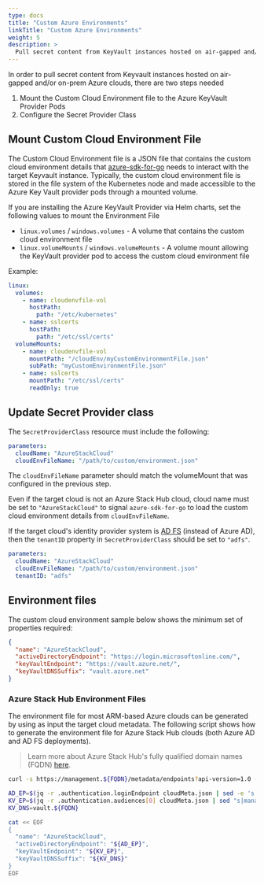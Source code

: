 ```yaml
---
type: docs
title: "Custom Azure Environments"
linkTitle: "Custom Azure Environments"
weight: 5
description: >
  Pull secret content from KeyVault instances hosted on air-gapped and/or on-prem Azure clouds
---
```


In order to pull secret content from Keyvault instances hosted on air-gapped and/or on-prem Azure clouds, there are two steps needed

1. Mount the Custom Cloud Environment file to the Azure KeyVault Provider Pods
2. Configure the Secret Provider Class

## Mount Custom Cloud Environment File

The Custom Cloud Environment file is a JSON file that contains the custom cloud environment details that [azure-sdk-for-go](https://github.com/Azure/azure-sdk-for-go) needs to interact with the target Keyvault instance. Typically, the custom cloud environment file is stored in the file system of the Kubernetes node and made accessible to the Azure Key Vault provider pods through a mounted volume.

If you are installing the Azure KeyVault Provider via Helm charts, set the following values to mount the Environment File

- `linux.volumes` / `windows.volumes` - A volume that contains the custom cloud environment file
- `linux.volumeMounts` / `windows.volumeMounts` - A volume mount allowing the KeyVault provider pod to access the custom cloud environment file

Example:

```yaml
linux:
  volumes:
    - name: cloudenvfile-vol
      hostPath:
        path: "/etc/kubernetes"
    - name: sslcerts
      hostPath:
        path: "/etc/ssl/certs"
  volumeMounts:
    - name: cloudenvfile-vol
      mountPath: "/cloudEnv/myCustomEnvironmentFile.json"
      subPath: "myCustomEnvironmentFile.json"
    - name: sslcerts
      mountPath: "/etc/ssl/certs"
      readOnly: true
```

## Update Secret Provider class

The `SecretProviderClass` resource must include the following:

```yaml
parameters:
  cloudName: "AzureStackCloud"
  cloudEnvFileName: "/path/to/custom/environment.json"
```

The `cloudEnvFileName` parameter should match the volumeMount that was configured in the previous step.

Even if the target cloud is not an Azure Stack Hub cloud, cloud name must be set to `"AzureStackCloud"` to signal `azure-sdk-for-go` to load the custom cloud environment details from `cloudEnvFileName`.

If the target cloud's identity provider system is [AD FS][adfs] (instead of Azure AD), then the `tenantID` property in `SecretProviderClass` should be set to `"adfs"`.


```yaml
parameters:
  cloudName: "AzureStackCloud"
  cloudEnvFileName: "/path/to/custom/environment.json"
  tenantID: "adfs"
```

## Environment files

The custom cloud environment sample below shows the minimum set of properties required:

```json
{
  "name": "AzureStackCloud",
  "activeDirectoryEndpoint": "https://login.microsoftonline.com/",
  "keyVaultEndpoint": "https://vault.azure.net/",
  "keyVaultDNSSuffix": "vault.azure.net"
}
```

### Azure Stack Hub Environment Files

The environment file for most ARM-based Azure clouds can be generated by using as input the target cloud metadata. The following script shows how to generate the environment file for Azure Stack Hub clouds (both Azure AD and AD FS deployments).

> Learn more about Azure Stack Hub's fully qualified domain names (FQDN) [here][ash-dns].

```bash
curl -s https://management.${FQDN}/metadata/endpoints?api-version=1.0 -o cloudMeta.json

AD_EP=$(jq -r .authentication.loginEndpoint cloudMeta.json | sed -e 's|adfs$||1')
KV_EP=$(jq -r .authentication.audiences[0] cloudMeta.json | sed "s|management.|vault.|1")
KV_DNS=vault.${FQDN}

cat << EOF
{
  "name": "AzureStackCloud",
  "activeDirectoryEndpoint": "${AD_EP}",
  "keyVaultEndpoint": "${KV_EP}",
  "keyVaultDNSSuffix": "${KV_DNS}"
}
EOF
```

[adfs]: https://learn.microsoft.com/windows-server/identity/active-directory-federation-services
[ash-dns]: https://learn.microsoft.com/azure-stack/operator/azure-stack-integrate-dns?#azure-stack-hub-dns-namespace
